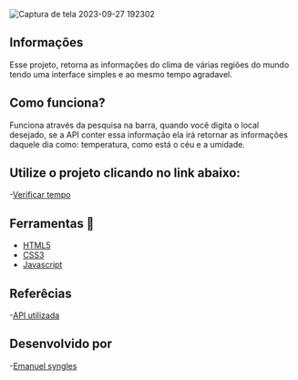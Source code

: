 ![Captura de tela 2023-09-27 192302](https://github.com/Emanuelsyngles/Verificar-tempo/assets/122393755/d24c43c9-3bef-4921-a5c0-523ad7f2692a)

 ## Informações
 Esse projeto, retorna as informações do clima de várias regiões do mundo tendo uma interface simples e ao mesmo tempo agradavel.

 ## Como funciona?
 Funciona através da pesquisa na barra, quando você digita o local desejado, se a API conter essa informação ela irá retornar 
 as informações daquele dia como: temperatura, como está o céu e a umidade.

 ## Utilize o projeto clicando no link abaixo: 
-[Verificar tempo](https://informacoesclimaticasemtemporeal.netlify.app/)

 ## Ferramentas 🔧
 - [HTML5](https://html.com/)
 - [CSS3](https://developer.mozilla.org/pt-BR/docs/Web/CSS)
- [Javascript](https://www.javascript.com/)

 ## Referêcias

 -[API utilizada](https://openweathermap.org/)
 
## Desenvolvido por

 -[Emanuel syngles](https://www.linkedin.com/in/emanuel-leal/)


